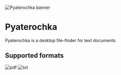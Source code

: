 ![Pyaterochka banner](https://user-images.githubusercontent.com/55802440/196468054-e04462f4-3977-44f5-9632-1c5862f08255.png)

# Pyaterochka

Pyaterochka is a desktop file-finder for text documents.

## Supported formats
![pdf](https://user-images.githubusercontent.com/55802440/196471390-49ddf897-b7a2-4996-847f-abe878d4692a.png)
![txt](https://user-images.githubusercontent.com/55802440/196471608-60546697-e0ed-4a45-b1c7-a414d0c3b518.png)



